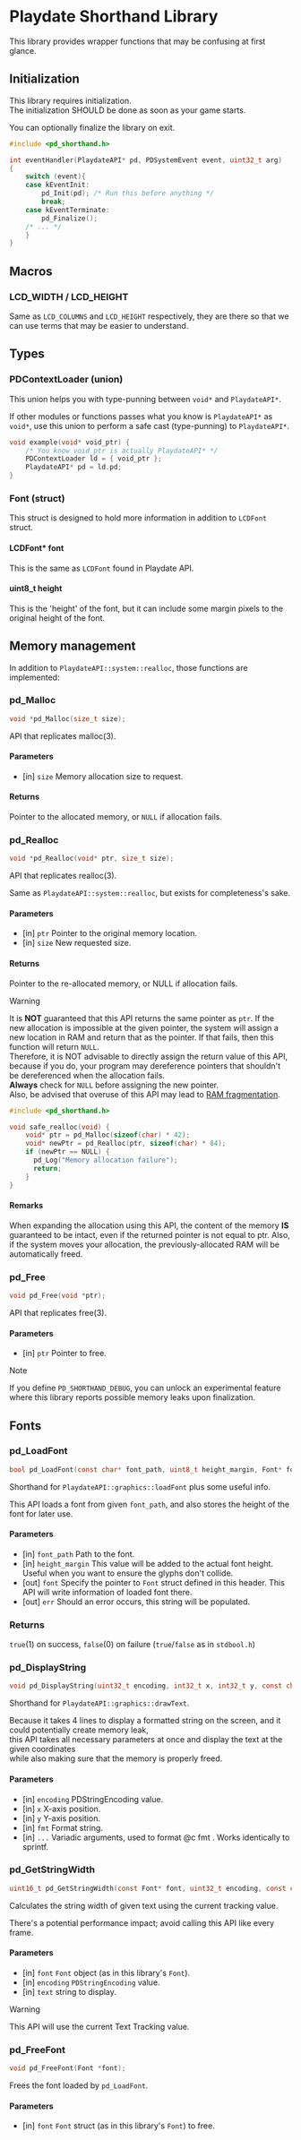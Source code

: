 # Playdate Shorthand Library

This library provides wrapper functions that may be confusing at first glance.

## Initialization

This library requires initialization.  
The initialization SHOULD be done as soon as your game starts.

You can optionally finalize the library on exit.

```c
#include <pd_shorthand.h>

int eventHandler(PlaydateAPI* pd, PDSystemEvent event, uint32_t arg)
{
    switch (event){
    case kEventInit:
        pd_Init(pd); /* Run this before anything */
        break;
    case kEventTerminate:
        pd_Finalize();
    /* ... */
    }
}

```

## Macros

### LCD_WIDTH / LCD_HEIGHT

Same as `LCD_COLUMNS` and `LCD_HEIGHT` respectively,
they are there so that we can use terms that may be easier to understand.

## Types

### PDContextLoader (union)

This union helps you with type-punning between `void*` and `PlaydateAPI*`.

If other modules or functions passes what you know is `PlaydateAPI*` as `void*`,
use this union to perform a safe cast (type-punning) to `PlaydateAPI*`.

```c
void example(void* void_ptr) {
    /* You know void_ptr is actually PlaydateAPI* */
    PDContextLoader ld = { void_ptr };
    PlaydateAPI* pd = ld.pd;
}
```

### Font (struct)

This struct is designed to hold more information in addition to `LCDFont` struct.

#### LCDFont* font

This is the same as `LCDFont` found in Playdate API.

#### uint8_t height

This is the 'height' of the font, but it can include some margin pixels
to the original height of the font.

## Memory management

In addition to `PlaydateAPI::system::realloc`, those functions are implemented:

### pd_Malloc

```c
void *pd_Malloc(size_t size);
```
API that replicates malloc(3).

#### Parameters
* [in] `size` Memory allocation size to request.

#### Returns
Pointer to the allocated memory, or `NULL` if allocation fails.


### pd_Realloc

```c
void *pd_Realloc(void* ptr, size_t size);
```

API that replicates realloc(3).

Same as `PlaydateAPI::system::realloc`, but exists for completeness's sake.

#### Parameters
* [in] `ptr`  Pointer to the original memory location.
* [in] `size` New requested size. 

#### Returns

Pointer to the re-allocated memory, or NULL if allocation fails.

> [!WARNING]
> 
> It is **NOT** guaranteed that this API returns the same pointer as `ptr`.
> If the new allocation is impossible at the given pointer,
> the system will assign a new location in RAM and return that as the pointer.
> If that fails, then this function will return `NULL`.  
> Therefore, it is NOT advisable to directly assign the return value of this API,
> because if you do, your program may dereference pointers
> that shouldn't be dereferenced when the allocation fails.  
> **Always** check for `NULL` before assigning the new pointer.  
> Also, be advised that overuse of this API may lead to [RAM fragmentation](https://en.wikipedia.org/wiki/Fragmentation_(computing)).
> 
> ```c
> #include <pd_shorthand.h>
> 
> void safe_realloc(void) {
>     void* ptr = pd_Malloc(sizeof(char) * 42);
>     void* newPtr = pd_Realloc(ptr, sizeof(char) * 84);
>     if (newPtr == NULL) {
>       pd_Log("Memory allocation failure");
>       return;
>     }
> }
> ```

#### Remarks
When expanding the allocation using this API, the content of the memory
**IS** guaranteed to be intact, even if the returned pointer is not equal to ptr.
Also, if the system moves your allocation, the previously-allocated RAM
will be automatically freed.


### pd_Free
```c
void pd_Free(void *ptr);
```

API that replicates free(3).

#### Parameters
* [in] `ptr` Pointer to free.


> [!NOTE]
> 
> If you define `PD_SHORTHAND_DEBUG`, you can unlock an experimental feature
> where this library reports possible memory leaks upon finalization.


## Fonts

### pd_LoadFont

```c
bool pd_LoadFont(const char* font_path, uint8_t height_margin, Font* font, const char *err);
```

Shorthand for `PlaydateAPI::graphics::loadFont` plus some useful info.

This API loads a font from given `font_path`,
and also stores the height of the font for later use.

#### Parameters
* [in]  `font_path`     Path to the font.
* [in]  `height_margin` This value will be added to the actual font height.
                        Useful when you want to ensure the glyphs don't collide.
* [out] `font`          Specify the pointer to `Font` struct defined in this header.
                        This API will write information of loaded font there.
* [out] `err`           Should an error occurs, this string will be populated.

### Returns
`true`(1) on success, `false`(0) on failure (`true`/`false` as in `stdbool.h`)

### pd_DisplayString

```c
void pd_DisplayString(uint32_t encoding, int32_t x, int32_t y, const char *fmt, ...);
```

Shorthand for `PlaydateAPI::graphics::drawText`.

Because it takes 4 lines to display a formatted string on the screen,
and it could potentially create memory leak,  
this API takes all necessary parameters at once
and display the text at the given coordinates  
while also making sure that the memory is properly freed.

#### Parameters

* [in] `encoding` PDStringEncoding value.
* [in] `x`        X-axis position.
* [in] `y`        Y-axis position.
* [in] `fmt`      Format string.
* [in] `...`      Variadic arguments, used to format @c fmt .
                  Works identically to sprintf.

### pd_GetStringWidth
```c
uint16_t pd_GetStringWidth(const Font* font, uint32_t encoding, const char *text);
```
Calculates the string width of given text using the current tracking value.

There's a potential performance impact; avoid calling this API like every frame.

#### Parameters
* [in] `font`     `Font` object (as in this library's `Font`).
* [in] `encoding` `PDStringEncoding` value.
* [in] `text`     string to display.

> [!WARNING]
> 
> This API will use the current Text Tracking value.


### pd_FreeFont
```c
void pd_FreeFont(Font *font);
```

Frees the font loaded by `pd_LoadFont`.

#### Parameters
* [in] `font` `Font` struct (as in this library's `Font`) to free.

